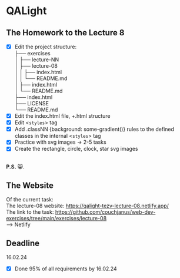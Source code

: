 # QALight
## The Homework to the Lecture 8

- [x] Edit the project structure:<br>
├── exercises<br>
│   ├── lecture-NN<br>
│   ├── lecture-08<br>
│   │   ├── index.html<br>
│   │   └── README.md<br>
│   ├── index.html <br>
│   └── README.md<br>
├── index.html<br>
├── LICENSE<br>
└── README.md<br>
- [x] Edit the index.html file, +.html structure<br>
- [x] Edit <`styles`> tag<br>
- [x] Add .classNN {background: some-gradient()} rules to the defined classes in the internal <`styles`> tag<br>
- [x] Practice with svg images -> 2-5 tasks<br>
- [x] Create the rectangle, circle, clock, star svg images
<br><br>

**P.S.** 😸.

## The Website
Of the current task: <br>
The lecture-08 website: https://qalight-tezv-lecture-08.netlify.app/<br>
The link to the task: https://github.com/couchjanus/web-dev-exercises/tree/main/exercises/lecture-08
<br />
--> Netlify

## Deadline
16.02.24 <br />

- [x] Done 95% of all requirements by 16.02.24